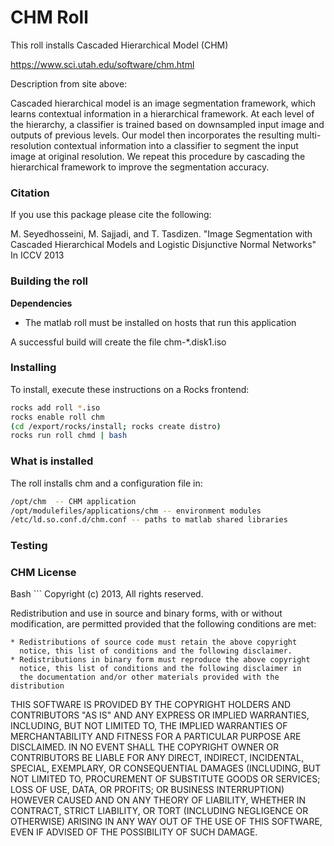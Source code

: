 # CHM Roll

This roll installs Cascaded Hierarchical Model (CHM) 

https://www.sci.utah.edu/software/chm.html

Description from site above:

Cascaded hierarchical model is an image segmentation framework, which learns contextual information in a hierarchical framework. At each level of the hierarchy, a classifier is trained based on downsampled input image and outputs of previous levels. Our model then incorporates the resulting multi-resolution contextual information into a classifier to segment the input image at original resolution. We repeat this procedure by cascading the hierarchical framework to improve the segmentation accuracy.

### Citation

If you use this package please cite the following:

M. Seyedhosseini, M. Sajjadi, and T. Tasdizen. "Image Segmentation with Cascaded Hierarchical Models and Logistic Disjunctive Normal Networks" In ICCV 2013

### Building the roll

**Dependencies**

* The matlab roll must be installed on hosts that run this application

A successful build will create the file chm-*.disk1.iso

### Installing

To install, execute these instructions on a Rocks frontend:

```Bash
rocks add roll *.iso
rocks enable roll chm
(cd /export/rocks/install; rocks create distro)
rocks run roll chmd | bash
```

### What is installed

The roll installs chm and a configuration file in:

```Bash
/opt/chm  -- CHM application
/opt/modulefiles/applications/chm -- environment modules
/etc/ld.so.conf.d/chm.conf -- paths to matlab shared libraries
```

### Testing



### CHM License

Bash ```
Copyright (c) 2013,
All rights reserved.

Redistribution and use in source and binary forms, with or without
modification, are permitted provided that the following conditions are
met:

    * Redistributions of source code must retain the above copyright
      notice, this list of conditions and the following disclaimer.
    * Redistributions in binary form must reproduce the above copyright
      notice, this list of conditions and the following disclaimer in
      the documentation and/or other materials provided with the distribution

THIS SOFTWARE IS PROVIDED BY THE COPYRIGHT HOLDERS AND CONTRIBUTORS "AS IS"
AND ANY EXPRESS OR IMPLIED WARRANTIES, INCLUDING, BUT NOT LIMITED TO, THE
IMPLIED WARRANTIES OF MERCHANTABILITY AND FITNESS FOR A PARTICULAR PURPOSE
ARE DISCLAIMED. IN NO EVENT SHALL THE COPYRIGHT OWNER OR CONTRIBUTORS BE
LIABLE FOR ANY DIRECT, INDIRECT, INCIDENTAL, SPECIAL, EXEMPLARY, OR
CONSEQUENTIAL DAMAGES (INCLUDING, BUT NOT LIMITED TO, PROCUREMENT OF
SUBSTITUTE GOODS OR SERVICES; LOSS OF USE, DATA, OR PROFITS; OR BUSINESS
INTERRUPTION) HOWEVER CAUSED AND ON ANY THEORY OF LIABILITY, WHETHER IN
CONTRACT, STRICT LIABILITY, OR TORT (INCLUDING NEGLIGENCE OR OTHERWISE)
ARISING IN ANY WAY OUT OF THE USE OF THIS SOFTWARE, EVEN IF ADVISED OF THE
POSSIBILITY OF SUCH DAMAGE.
```
